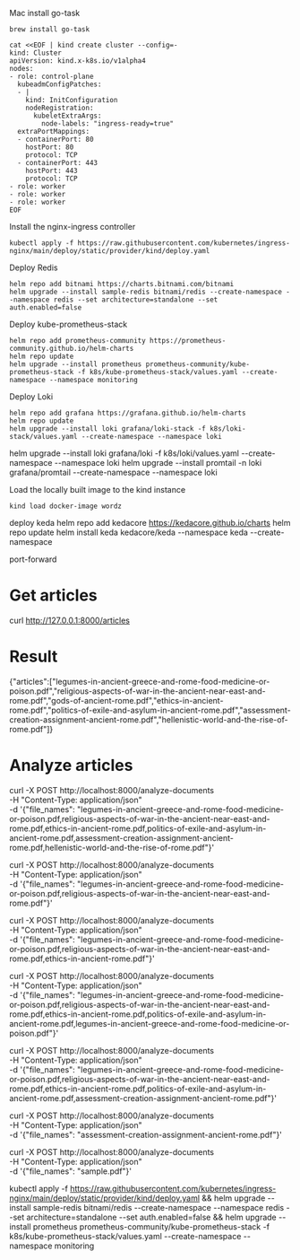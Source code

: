 Mac install go-task
```
brew install go-task
```


```
cat <<EOF | kind create cluster --config=-
kind: Cluster
apiVersion: kind.x-k8s.io/v1alpha4
nodes:
- role: control-plane
  kubeadmConfigPatches:
  - |
    kind: InitConfiguration
    nodeRegistration:
      kubeletExtraArgs:
        node-labels: "ingress-ready=true"
  extraPortMappings:
  - containerPort: 80
    hostPort: 80
    protocol: TCP
  - containerPort: 443
    hostPort: 443
    protocol: TCP
- role: worker
- role: worker
- role: worker
EOF
```
Install the nginx-ingress controller
```
kubectl apply -f https://raw.githubusercontent.com/kubernetes/ingress-nginx/main/deploy/static/provider/kind/deploy.yaml
```
Deploy Redis
```
helm repo add bitnami https://charts.bitnami.com/bitnami
helm upgrade --install sample-redis bitnami/redis --create-namespace --namespace redis --set architecture=standalone --set auth.enabled=false
```
Deploy kube-prometheus-stack
```
helm repo add prometheus-community https://prometheus-community.github.io/helm-charts
helm repo update
helm upgrade --install prometheus prometheus-community/kube-prometheus-stack -f k8s/kube-prometheus-stack/values.yaml --create-namespace --namespace monitoring
```
Deploy Loki
```
helm repo add grafana https://grafana.github.io/helm-charts
helm repo update
helm upgrade --install loki grafana/loki-stack -f k8s/loki-stack/values.yaml --create-namespace --namespace loki
```

helm upgrade --install loki grafana/loki -f k8s/loki/values.yaml --create-namespace --namespace loki
helm upgrade --install promtail -n loki grafana/promtail --create-namespace --namespace loki


Load the locally built image to the kind instance
```
kind load docker-image wordz
```

deploy keda
helm repo add kedacore https://kedacore.github.io/charts
helm repo update
helm install keda kedacore/keda --namespace keda --create-namespace

port-forward

# Get articles
curl http://127.0.0.1:8000/articles
# Result
{"articles":["legumes-in-ancient-greece-and-rome-food-medicine-or-poison.pdf","religious-aspects-of-war-in-the-ancient-near-east-and-rome.pdf","gods-of-ancient-rome.pdf","ethics-in-ancient-rome.pdf","politics-of-exile-and-asylum-in-ancient-rome.pdf","assessment-creation-assignment-ancient-rome.pdf","hellenistic-world-and-the-rise-of-rome.pdf"]}
# Analyze articles
curl -X POST http://localhost:8000/analyze-documents \
-H "Content-Type: application/json" \
-d '{"file_names": "legumes-in-ancient-greece-and-rome-food-medicine-or-poison.pdf,religious-aspects-of-war-in-the-ancient-near-east-and-rome.pdf,ethics-in-ancient-rome.pdf,politics-of-exile-and-asylum-in-ancient-rome.pdf,assessment-creation-assignment-ancient-rome.pdf,hellenistic-world-and-the-rise-of-rome.pdf"}'

curl -X POST http://localhost:8000/analyze-documents \
-H "Content-Type: application/json" \
-d '{"file_names": "legumes-in-ancient-greece-and-rome-food-medicine-or-poison.pdf,religious-aspects-of-war-in-the-ancient-near-east-and-rome.pdf"}'

curl -X POST http://localhost:8000/analyze-documents \
-H "Content-Type: application/json" \
-d '{"file_names": "legumes-in-ancient-greece-and-rome-food-medicine-or-poison.pdf,religious-aspects-of-war-in-the-ancient-near-east-and-rome.pdf,ethics-in-ancient-rome.pdf"}'

curl -X POST http://localhost:8000/analyze-documents \
-H "Content-Type: application/json" \
-d '{"file_names": "legumes-in-ancient-greece-and-rome-food-medicine-or-poison.pdf,religious-aspects-of-war-in-the-ancient-near-east-and-rome.pdf,ethics-in-ancient-rome.pdf,politics-of-exile-and-asylum-in-ancient-rome.pdf,legumes-in-ancient-greece-and-rome-food-medicine-or-poison.pdf"}'

curl -X POST http://localhost:8000/analyze-documents \
-H "Content-Type: application/json" \
-d '{"file_names": "legumes-in-ancient-greece-and-rome-food-medicine-or-poison.pdf,religious-aspects-of-war-in-the-ancient-near-east-and-rome.pdf,ethics-in-ancient-rome.pdf,politics-of-exile-and-asylum-in-ancient-rome.pdf,assessment-creation-assignment-ancient-rome.pdf"}'


curl -X POST http://localhost:8000/analyze-documents \
-H "Content-Type: application/json" \
-d '{"file_names": "assessment-creation-assignment-ancient-rome.pdf"}'

curl -X POST http://localhost:8000/analyze-documents \
-H "Content-Type: application/json" \
-d '{"file_names": "sample.pdf"}'


kubectl apply -f https://raw.githubusercontent.com/kubernetes/ingress-nginx/main/deploy/static/provider/kind/deploy.yaml && helm upgrade --install sample-redis bitnami/redis --create-namespace --namespace redis --set architecture=standalone --set auth.enabled=false && helm upgrade --install prometheus prometheus-community/kube-prometheus-stack -f k8s/kube-prometheus-stack/values.yaml --create-namespace --namespace monitoring